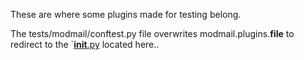 These are where some plugins made for testing belong.

The tests/modmail/conftest.py file overwrites modmail.plugins.__file__
to redirect to the `[__init__.py](./__init__.py) located here..
